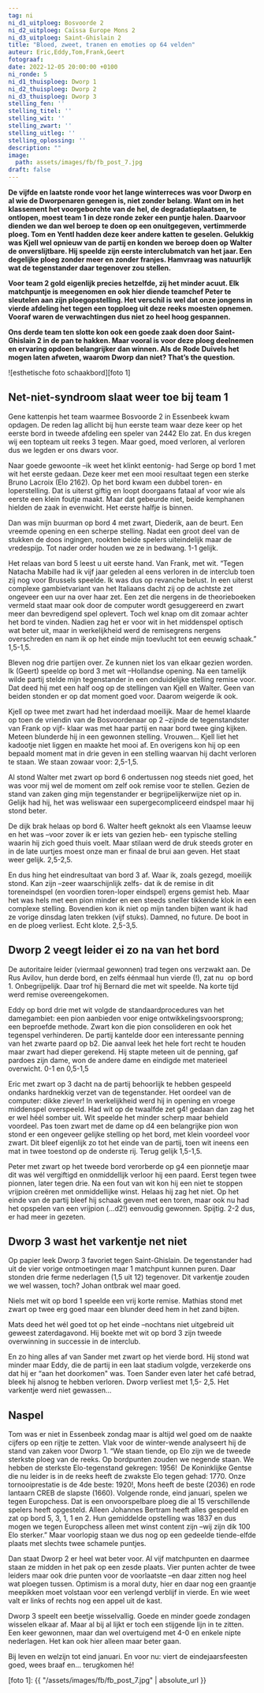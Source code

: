 ```yaml
---
tag: ni
ni_d1_uitploeg: Bosvoorde 2
ni_d2_uitploeg: Caïssa Europe Mons 2
ni_d3_uitploeg: Saint-Ghislain 2
title: "Bloed, zweet, tranen en emoties op 64 velden"
auteur: Eric,Eddy,Tom,Frank,Geert
fotograaf:
date: 2022-12-05 20:00:00 +0100
ni_ronde: 5
ni_d1_thuisploeg: Dworp 1
ni_d2_thuisploeg: Dworp 2
ni_d3_thuisploeg: Dworp 3
stelling_fen: ''
stelling_titel: ''
stelling_wit: ''
stelling_zwart: ''
stelling_uitleg: ''
stelling_oplossing: ''
description: ""
image:
  path: assets/images/fb/fb_post_7.jpg
draft: false
---
```

**De vijfde en laatste ronde voor het lange winterreces was voor Dworp en al wie de Dworpenaren genegen is, niet zonder belang. Want om in het klassement het voorgeborchte van de hel, de degradatieplaatsen, te ontlopen, moest team 1 in deze ronde  zeker een puntje halen. Daarvoor dienden we dan wel beroep te doen op een onuitgegeven, vertimmerde ploeg. Tom en Yentl hadden deze keer andere katten te geselen. Gelukkig was Kjell wel opnieuw van de partij en konden we beroep doen op Walter de onverslijtbare. Hij speelde zijn eerste interclubmatch van het jaar. Een degelijke ploeg zonder meer en zonder franjes. Hamvraag was natuurlijk wat de tegenstander daar tegenover zou stellen.**<!--more-->

**Voor team 2 gold eigenlijk precies hetzelfde, zij het minder acuut. Elk matchpuntje is meegenomen en ook hier diende teamchef Peter te sleutelen aan zijn ploegopstelling. Het verschil is wel dat onze jongens in vierde afdeling het tegen een topploeg uit deze reeks moesten opnemen. Vooraf waren de verwachtingen dus niet zo heel hoog gespannen.**

**Ons derde team ten slotte kon ook een goede zaak doen door Saint-Ghislain 2 in de pan te hakken. Maar vooral is voor deze ploeg deelnemen en ervaring opdoen belangrijker dan winnen. Als de Rode Duivels het mogen laten afweten, waarom Dworp dan niet? That’s the question.**

![esthetische foto  schaakbord][foto 1]

## Net-niet-syndroom slaat weer toe bij team 1

Gene kattenpis het team waarmee Bosvoorde 2 in Essenbeek kwam opdagen. De reden lag allicht bij hun eerste team waar deze keer op het eerste bord in tweede afdeling een speler van 2442 Elo zat. En dus kregen wij een topteam uit reeks 3 tegen. Maar goed, moed verloren, al verloren dus we legden er ons dwars voor.

Naar goede gewoonte –ik weet het klinkt eentonig- had Serge op bord 1 met wit het eerste gedaan. Deze keer met een mooi resultaat tegen een sterke Bruno Lacroix (Elo 2162). Op het bord kwam een dubbel toren- en loperstelling. Dat is uiterst giftig en loopt doorgaans fataal af voor wie als eerste een klein foutje maakt. Maar dat gebeurde niet, beide kemphanen hielden de zaak in evenwicht. Het eerste halfje is binnen.

Dan was mijn buurman op bord 4 met zwart, Diederik, aan de beurt. Een vreemde opening en een scherpe stelling. Nadat een groot deel van de stukken de doos ingingen, rookten beide spelers uiteindelijk maar de vredespijp. Tot nader order houden we ze in bedwang. 1-1 gelijk.

Het relaas van bord 5 leest u uit eerste hand. Van Frank, met wit. “Tegen Natacha Mabille had ik vijf jaar geleden al eens verloren in de interclub toen zij nog voor Brussels speelde. Ik was dus op revanche belust. In een uiterst complexe gambietvariant van het Italiaans dacht zij op de achtste zet ongeveer een uur na over haar zet. Een zet die nergens in de theorieboeken vermeld staat maar ook door de computer wordt gesuggereerd en zwart meer dan bevredigend spel oplevert. Toch wel knap om dit zomaar achter het bord te vinden. Nadien zag het er voor wit in het middenspel optisch wat beter uit, maar in werkelijkheid werd de remisegrens nergens overschreden en nam ik op het einde mijn toevlucht tot een eeuwig schaak.”  1,5-1,5.

Bleven nog drie partijen over. Ze kunnen niet los van elkaar gezien worden. Ik (Geert) speelde op bord 3 met wit –Hollandse opening. Na een tamelijk wilde partij stelde mijn tegenstander in een onduidelijke stelling remise voor. Dat deed hij met een half oog op de stellingen van Kjell en Walter. Geen van beiden stonden er op dat moment goed voor. Daarom weigerde ik ook.

Kjell op twee met zwart had het inderdaad moeilijk. Maar de hemel klaarde op toen de vriendin van de Bosvoordenaar op 2 –zijnde de tegenstandster van Frank op vijf- klaar was met haar partij en naar bord twee ging kijken. Meteen blunderde hij in een gewonnen stelling. Vrouwen… Kjell liet het kadootje niet liggen en maakte het mooi af. En overigens kon hij op een bepaald moment mat in drie geven in een stelling waarvan hij dacht verloren te staan. We staan zowaar voor: 2,5-1,5.

Al stond Walter met zwart op bord 6 ondertussen nog steeds niet goed, het was voor mij wel de moment om zelf ook remise voor te stellen. Gezien de stand van zaken ging mijn tegenstander er begrijpelijkerwijze niet op in. Gelijk had hij, het was weliswaar een supergecompliceerd eindspel maar hij stond beter.

De dijk brak helaas op bord 6. Walter heeft geknokt als een Vlaamse leeuw en het was –voor zover ik er iets van gezien heb- een typische stelling waarin hij zich goed thuis voelt. Maar stilaan werd de druk steeds groter en in de late uurtjes moest onze man er finaal de brui aan geven. Het staat weer gelijk. 2,5-2,5.

En dus hing het eindresultaat van bord 3 af. Waar ik, zoals gezegd, moeilijk stond. Kan zijn –zeer waarschijnlijk zelfs- dat ik de remise in dit toreneindspel (en voordien toren-loper eindspel) ergens gemist heb. Maar het was hels met een pion minder en een steeds sneller tikkende klok in een complexe stelling. Bovendien kon ik niet op mijn tanden bijten want ik had ze vorige dinsdag laten trekken (vijf stuks). Damned, no future. De boot in en de ploeg verliest. Echt klote. 2,5-3,5.

## Dworp 2 veegt leider ei zo na van het bord

De autoritaire leider (viermaal gewonnen) trad tegen ons verzwakt aan. De Rus Avilov, hun derde bord, en zelfs éénmaal hun vierde (!), zat nu  op bord 1. Onbegrijpelijk. Daar trof hij Bernard die met wit speelde. Na korte tijd werd remise overeengekomen.

Eddy op bord drie met wit volgde de standaardprocedures van het damegambiet: een pion aanbieden voor enige ontwikkelingsvoorsprong; een beproefde methode. Zwart kon die pion consolideren en ook het tegenspel verhinderen. De partij kantelde door een interessante penning van het zwarte paard op b2. Die aanval leek het hele fort recht te houden maar zwart had dieper gerekend. Hij stapte meteen uit de penning, gaf pardoes zijn dame, won de andere dame en eindigde met materieel overwicht. 0-1 en 0,5-1,5

Eric met zwart op 3 dacht na de partij behoorlijk te hebben gespeeld ondanks hardnekkig verzet van de tegenstander. Het oordeel van de computer: dikke ziever! In werkelijkheid werd hij in opening en vroege middenspel overspeeld. Had wit op de twaalfde zet g4! gedaan dan zag het er wel héél somber uit. Wit speelde het minder scherp maar behield voordeel. Pas toen zwart met de dame op d4 een belangrijke pion won stond er een ongeveer gelijke stelling op het bord, met klein voordeel voor zwart. Dit bleef eigenlijk zo tot het einde van de partij, toen wit ineens een mat in twee toestond op de onderste rij. Terug gelijk 1,5-1,5.

Peter met zwart op het tweede bord verorberde op g4 een pionnetje maar dit was wél vergiftigd en onmiddellijk verloor hij een paard. Eerst tegen twee pionnen, later tegen drie. Na een fout van wit kon hij een niet te stoppen vrijpion creëren met onmiddellijke winst. Helaas hij zag het niet. Op het einde van de partij bleef hij schaak geven met een toren, maar ook nu had het opspelen van een vrijpion (...d2!) eenvoudig gewonnen. Spijtig. 2-2 dus, er had meer in gezeten.

## Dworp 3 wast het varkentje net niet

Op papier leek Dworp 3 favoriet tegen Saint-Ghislain. De tegenstander had uit de vier vorige ontmoetingen maar 1 matchpunt kunnen puren. Daar stonden drie ferme nederlagen (1,5 uit 12) tegenover. Dit varkentje zouden we wel wassen, toch? Johan ontbrak wel maar goed.

Niels met wit op bord 1 speelde een vrij korte remise. Mathias stond met zwart op twee erg goed maar een blunder deed hem in het zand bijten.

Mats deed het wél goed tot op het einde –nochtans niet uitgebreid uit geweest zaterdagavond. Hij boekte met wit op bord 3 zijn tweede overwinning in successie in de interclub.

En zo hing alles af van Sander met zwart op het vierde bord. Hij stond wat minder maar Eddy, die de partij in een laat stadium volgde, verzekerde ons dat hij er “aan het doorkomen" was. Toen Sander even later het café betrad, bleek hij alsnog te hebben verloren. Dworp verliest met 1,5- 2,5. Het varkentje werd niet gewassen...

## Naspel

Tom was er niet in Essenbeek zondag maar is altijd wel goed om de naakte cijfers op een rijtje te zetten. Vlak voor de winter-wende analyseert hij de stand van zaken voor Dworp 1. “We staan tiende, op Elo zijn we de tweede sterkste ploeg van de reeks. Op bordpunten zouden we negende staan. We hebben de sterkste Elo-tegenstand gekregen: 1956!  De Koninklijke Gentse die nu leider is in de reeks heeft de zwakste Elo tegen gehad: 1770. Onze tornooiprestatie is de 4de beste: 1920!, Mons heeft de beste (2036) en rode lantaarn CREB de slapste (1660). Volgende ronde, eind januari, spelen we tegen Europchess. Dat is een onvoorspelbare ploeg die al 15 verschillende spelers heeft opgesteld. Alleen Johannes Bertram heeft alles gespeeld en zat op bord 5, 3, 1, 1 en 2. Hun gemiddelde opstelling was 1837 en dus mogen we tegen Europchess alleen met winst content zijn –wij zijn dik 100 Elo sterker.” Maar voorlopig staan we dus nog op een gedeelde tiende-elfde plaats met slechts twee schamele puntjes.

Dan staat Dworp 2 er heel wat beter voor. Al vijf matchpunten en daarmee staan ze midden in het pak op een zesde plaats. Vier punten achter de twee leiders maar ook drie punten voor de voorlaatste –en daar zitten nog heel wat ploegen tussen. Optimism is a moral duty, hier en daar nog een graantje meepikken moet volstaan voor een verlengd verblijf in vierde. En wie weet valt er links of rechts nog een appel uit de kast.

Dworp 3 speelt een beetje wisselvallig. Goede en minder goede zondagen wisselen elkaar af. Maar al bij al lijkt er toch een stijgende lijn in te zitten. Een keer gewonnen, maar dan wel overtuigend met 4-0 en enkele nipte nederlagen. Het kan ook hier alleen maar beter gaan.

Bij leven en welzijn tot eind januari. En voor nu: viert de eindejaarsfeesten goed, wees braaf en... terugkomen hé!

[foto 1]: {{ "/assets/images/fb/fb_post_7.jpg" | absolute_url }}
